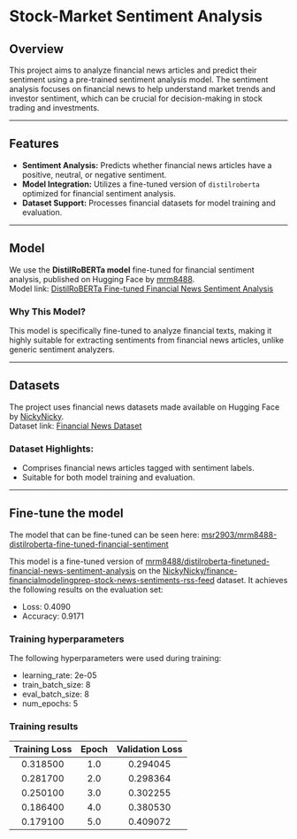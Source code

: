 # Stock-Market Sentiment Analysis

## Overview
This project aims to analyze financial news articles and predict their sentiment using a pre-trained sentiment analysis model. The sentiment analysis focuses on financial news to help understand market trends and investor sentiment, which can be crucial for decision-making in stock trading and investments.

---

## Features
- **Sentiment Analysis:** Predicts whether financial news articles have a positive, neutral, or negative sentiment.
- **Model Integration:** Utilizes a fine-tuned version of `distilroberta` optimized for financial sentiment analysis.
- **Dataset Support:** Processes financial datasets for model training and evaluation.

---

## Model
We use the **DistilRoBERTa model** fine-tuned for financial sentiment analysis, published on Hugging Face by [mrm8488](https://huggingface.co/mrm8488).  
Model link: [DistilRoBERTa Fine-tuned Financial News Sentiment Analysis](https://huggingface.co/mrm8488/distilroberta-finetuned-financial-news-sentiment-analysis)

### Why This Model?
This model is specifically fine-tuned to analyze financial texts, making it highly suitable for extracting sentiments from financial news articles, unlike generic sentiment analyzers.

---

## Datasets
The project uses financial news datasets made available on Hugging Face by [NickyNicky](https://huggingface.co/NickyNicky).  
Dataset link: [Financial News Dataset](https://huggingface.co/datasets/NickyNicky/finance-financialmodelingprep-stock-news-sentiments-rss-feed)

### Dataset Highlights:
- Comprises financial news articles tagged with sentiment labels.
- Suitable for both model training and evaluation.

---

## Fine-tune the model
The model that can be fine-tuned can be seen here: [msr2903/mrm8488-distilroberta-fine-tuned-financial-sentiment](https://huggingface.co/msr2903/mrm8488-distilroberta-fine-tuned-financial-sentiment)

This model is a fine-tuned version of [mrm8488/distilroberta-finetuned-financial-news-sentiment-analysis](https://huggingface.co/mrm8488/distilroberta-finetuned-financial-news-sentiment-analysis) on the [NickyNicky/finance-financialmodelingprep-stock-news-sentiments-rss-feed](https://huggingface.co/datasets/NickyNicky/finance-financialmodelingprep-stock-news-sentiments-rss-feed) dataset. It achieves the following results on the evaluation set:

- Loss: 0.4090
- Accuracy: 0.9171

### Training hyperparameters

The following hyperparameters were used during training:
- learning_rate: 2e-05
- train_batch_size: 8
- eval_batch_size: 8
- num_epochs: 5

### Training results

| Training Loss | Epoch | Validation Loss |
|:-------------:|:-----:|:---------------:|
| 0.318500      | 1.0   | 0.294045        |
| 0.281700      | 2.0   | 0.298364        |
| 0.250100	    | 3.0   | 0.302255        |
| 0.186400      | 4.0   | 0.380530        |
| 0.179100      | 5.0   | 0.409072        |
